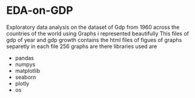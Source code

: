 # EDA-on-GDP
Exploratory data analysis on the dataset of Gdp from 1960 across the countries of the world using Graphs i represented beautifully
This files of gdp of year and gdp growth contains the html files of figues of graphs separetly in each file 256 graphs are there 
libraries used are
  - pandas
  - numpys
  - matplotlib
  - seaborn
  - plotly
  - os
